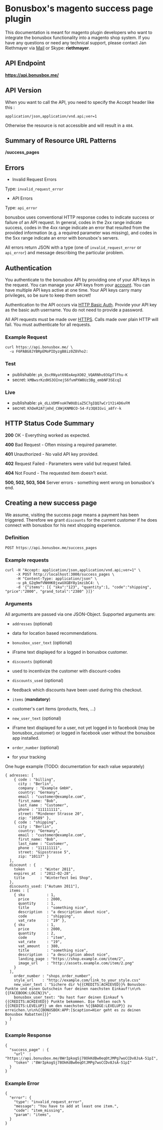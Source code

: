 # Bonusbox's magento success page plugin

This documentation is meant for magento plugin developers who want to integrate the bonusbox functionality into a magento shop system.
If you have any questions or need any technical support, please contact Jan Riethmayer via [Mail](mailto:jan@bonusbox.me) or Skype: **riethmayer**.

## API Endpoint

**https://api.bonusbox.me/**

## API Version

When you want to call the API, you need to specify the Accept header like this :

    application/json,application/vnd.api;ver=1

Otherwise the resource is not accessible and will result in a `404`.

## Summary of Resource URL Patterns

**/success_pages**

## Errors

* Invalid Request Errors

Type: `invalid_request_error`

* API Errors

Type: `api_error`

bonusbox uses conventional HTTP response codes to indicate success or failure of an API request. In general, codes in the 2xx range indicate success, codes in the 4xx range indicate an error that resulted from the provided information (e.g. a required parameter was missing), and codes in the 5xx range indicate an error with bonusbox's servers.

All errors return JSON with a type (one of `invalid_request_error` or `api_error`) and message describing the particular problem.

## Authentication

You authenticate to the bonusbox API by providing one of your API keys in the request. You can manage your API keys from your [account](#todo). You can have multiple API keys active at one time. Your API keys carry many privileges, so be sure to keep them secret!

Authentication to the API occurs via [HTTP Basic Auth](http://en.wikipedia.org/wiki/Basic_access_authentication). Provide your API key as the basic auth username. You do not need to provide a password.

All API requests must be made over [HTTPS](http://en.wikipedia.org/wiki/HTTP_Secure). Calls made over plain HTTP will fail. You must authenticate for all requests.

### Example Request

    curl https://api.bonusbox.me/ \
      -u F6PABG8JYBRpEMoPIDyzgB8iz0Z8Vho2:

### Test

* publishable: `pk_QscRNyat69EeAepXO02_VQARNhu93GpTlFhu-K`
* secret:      `kMBwsrKzdHS3OInejS6fvmPXW8Uz3Bg_embNF3SEcqI`
  
### Live

* publishable: `pk_dLLVDMFnoH7W0UDiaZ5C7gIQQ7wCr1Y2i4D6vFM`
* secret:      `KhDeR2ATjmhd_C8WjKNMBCO-54-Fz3Q8IGvi_a8fr-k`

## HTTP Status Code Summary

**200** OK - Everything worked as expected.

**400** Bad Request - Often missing a required parameter.

**401** Unauthorized - No valid API key provided.

**402** Request Failed - Parameters were valid but request failed.

**404** Not Found - The requested item doesn't exist.

**500, 502, 503, 504** Server errors - something went wrong on bonusbox's end.

## Creating a new success page

We assume, visiting the success page means a payment has been triggered.
Therefore we grant `discounts` for the current customer if he does connect with bonusbox for his next shopping experience.

### Definition

    POST https://api.bonusbox.me/success_pages

### Example requests

    curl -H "Accept: application/json,application/vnd.api;ver=1" \
         -X POST http://localhost:3000/success_pages \
         -H "Content-Type: application/json" \
         -u pk_G2q9mfVNHHK0jxwUXGBY8y1mzibC4: \
         -d '{"items": [{ "sku":"123", "quantity":1, "code":"shipping", "price":"2000", "grand_total":"2380" }]}'

### Arguments

All arguments are passed via one JSON-Object. Supported arguments are:

* `addresses`          (optional)
 - data for location based recommendations.
* `bonusbox_user_text` (optional)
 - iFrame text displayed for a logged in bonusbox customer.
* `discounts`          (optional)
 - used to incentivize the customer with discount-codes
* `discounts_used`     (optional)
 - feedback which discounts have been used during this checkout.
* `items`              (**mandatory**)
 - customer's cart items (products, fees, ...)
* `new_user_text`      (optional)
 - iFrame text displayed for a user, not yet logged in to facebook (may be bonusbox_customer) or logged in facebook user without the bonusbox app installed.
* `order_number`       (optional)
 - for your tracking

One huge example (TODO: documentation for each value separately)

    { adresses: [
        { code : "billing",
          city : "Berlin",
          company : "Example GmbH",
          country: "Germany",
          email : "customer@example.com",
          first_name: "Bob",
          last_name : "Customer",
          phone : "111111111",
          street: "Mindener Strasse 20",
          zip: "10589" }, 
        { code : "shipping",
          city : "Berlin",
          country: "Germany",
          email : "customer@example.com",
          first_name: "Bob",
          last_name : "Customer",
          phone : "111111111",
          street: "Gipsstrasse 5",
          zip: "10117" }
      ],
      discount : {
        token       : "Winter 2011",
        expires_at  : "2012-02-28",
        title       : "Winterfest bei Shop",
      },
      discounts_used: ["Autumn 2011"],
      items : [
        { sku          : 1,
          price        : 2000,
          quantity     : 1,
          title        : "something nice",
          description  : "a description about nice",
          code         : "shipping",
          vat_rate     : "19" }, 
        { sku          : 1,
          price        : 2000,
          quantity     : 2,
          code         : "item",
          vat_rate     : "19",
          vat_amount   : 380,
          title        : "something nice",
          description  : "a description about nice",
          landing_page : "https://shop.example.com/item/2",
          image_url    : "http://assets.example.com/item/2.png" 
        }
      ],
        order_number : "shops_order_number",
        style_url    : "http://example.com/link_to_your_style.css"
        new_user_text : "Sichere dir %{{CREDITS:ACHIEVED}}% Bonusbox-Punkte und einen Gutschein fuer deinen naechsten Einkauf!\n\n%{{FACEBOOK:LOGIN}}%",
        bonusbox_user_text: "Du hast fuer deinen Einkauf %{{CREDITS:ACHIEVED}} Punkte bekommen. Die fehlen noch %{{CREDITS:LEVELUP}} um den naechsten %{{BADGE:LEVELUP}} zu erreichen.\n\n%{{BONUSBOX:APP:[$caption=Hier geht es zu deinen Bonusbox Rabatten]}}"
      }
    }

### Example Response
    
    {
      "success_page" : {
        "url"  : "https://api.bonusbox.me/8WrIpkogSj78OkKdBw0eqOtJMPg7woCCDv8JsA-51pI",
        "token" :"8WrIpkogSj78OkKdBw0eqOtJMPg7woCCDv8JsA-51pI"
      }
    }

### Example Error

    {
      "error": {
        "type": "invalid_request_error",
        "message": "You have to add at least one item.",
        "code": "item_missing",
        "param": "items",
      }
    }

